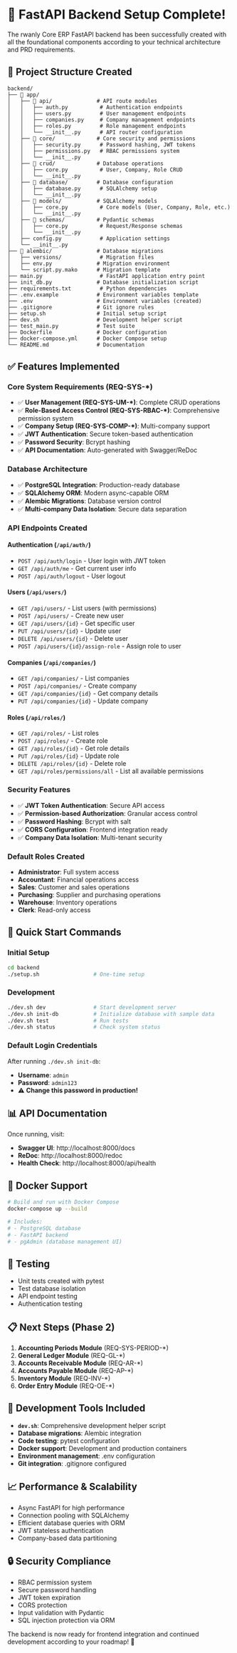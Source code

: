 # 🎉 FastAPI Backend Setup Complete!

The rwanly Core ERP FastAPI backend has been successfully created with all the foundational components according to your technical architecture and PRD requirements.

## 📁 Project Structure Created

```
backend/
├── 📂 app/
│   ├── 📂 api/              # API route modules
│   │   ├── auth.py          # Authentication endpoints
│   │   ├── users.py         # User management endpoints
│   │   ├── companies.py     # Company management endpoints
│   │   ├── roles.py         # Role management endpoints
│   │   └── __init__.py      # API router configuration
│   ├── 📂 core/             # Core security and permissions
│   │   ├── security.py      # Password hashing, JWT tokens
│   │   ├── permissions.py   # RBAC permissions system
│   │   └── __init__.py
│   ├── 📂 crud/             # Database operations
│   │   ├── core.py          # User, Company, Role CRUD
│   │   └── __init__.py
│   ├── 📂 database/         # Database configuration
│   │   ├── database.py      # SQLAlchemy setup
│   │   └── __init__.py
│   ├── 📂 models/           # SQLAlchemy models
│   │   ├── core.py          # Core models (User, Company, Role, etc.)
│   │   └── __init__.py
│   ├── 📂 schemas/          # Pydantic schemas
│   │   ├── core.py          # Request/Response schemas
│   │   └── __init__.py
│   ├── config.py            # Application settings
│   └── __init__.py
├── 📂 alembic/              # Database migrations
│   ├── versions/            # Migration files
│   ├── env.py              # Migration environment
│   └── script.py.mako      # Migration template
├── main.py                  # FastAPI application entry point
├── init_db.py              # Database initialization script
├── requirements.txt         # Python dependencies
├── .env.example            # Environment variables template
├── .env                    # Environment variables (created)
├── .gitignore              # Git ignore rules
├── setup.sh                # Initial setup script
├── dev.sh                  # Development helper script
├── test_main.py            # Test suite
├── Dockerfile              # Docker configuration
├── docker-compose.yml      # Docker Compose setup
└── README.md               # Documentation
```

## ✅ Features Implemented

### Core System Requirements (REQ-SYS-*)
- ✅ **User Management (REQ-SYS-UM-*)**: Complete CRUD operations
- ✅ **Role-Based Access Control (REQ-SYS-RBAC-*)**: Comprehensive permission system
- ✅ **Company Setup (REQ-SYS-COMP-*)**: Multi-company support
- ✅ **JWT Authentication**: Secure token-based authentication
- ✅ **Password Security**: Bcrypt hashing
- ✅ **API Documentation**: Auto-generated with Swagger/ReDoc

### Database Architecture
- ✅ **PostgreSQL Integration**: Production-ready database
- ✅ **SQLAlchemy ORM**: Modern async-capable ORM
- ✅ **Alembic Migrations**: Database version control
- ✅ **Multi-company Data Isolation**: Secure data separation

### API Endpoints Created

#### Authentication (`/api/auth/`)
- `POST /api/auth/login` - User login with JWT token
- `GET /api/auth/me` - Get current user info
- `POST /api/auth/logout` - User logout

#### Users (`/api/users/`)
- `GET /api/users/` - List users (with permissions)
- `POST /api/users/` - Create new user
- `GET /api/users/{id}` - Get specific user
- `PUT /api/users/{id}` - Update user
- `DELETE /api/users/{id}` - Delete user
- `POST /api/users/{id}/assign-role` - Assign role to user

#### Companies (`/api/companies/`)
- `GET /api/companies/` - List companies
- `POST /api/companies/` - Create company
- `GET /api/companies/{id}` - Get company details
- `PUT /api/companies/{id}` - Update company

#### Roles (`/api/roles/`)
- `GET /api/roles/` - List roles
- `POST /api/roles/` - Create role
- `GET /api/roles/{id}` - Get role details
- `PUT /api/roles/{id}` - Update role
- `DELETE /api/roles/{id}` - Delete role
- `GET /api/roles/permissions/all` - List all available permissions

### Security Features
- ✅ **JWT Token Authentication**: Secure API access
- ✅ **Permission-based Authorization**: Granular access control
- ✅ **Password Hashing**: Bcrypt with salt
- ✅ **CORS Configuration**: Frontend integration ready
- ✅ **Company Data Isolation**: Multi-tenant security

### Default Roles Created
- **Administrator**: Full system access
- **Accountant**: Financial operations access
- **Sales**: Customer and sales operations
- **Purchasing**: Supplier and purchasing operations
- **Warehouse**: Inventory operations
- **Clerk**: Read-only access

## 🚀 Quick Start Commands

### Initial Setup
```bash
cd backend
./setup.sh                 # One-time setup
```

### Development
```bash
./dev.sh dev               # Start development server
./dev.sh init-db           # Initialize database with sample data
./dev.sh test              # Run tests
./dev.sh status            # Check system status
```

### Default Login Credentials
After running `./dev.sh init-db`:
- **Username**: `admin`
- **Password**: `admin123`
- ⚠️ **Change this password in production!**

## 📊 API Documentation
Once running, visit:
- **Swagger UI**: http://localhost:8000/docs
- **ReDoc**: http://localhost:8000/redoc
- **Health Check**: http://localhost:8000/api/health

## 🐳 Docker Support
```bash
# Build and run with Docker Compose
docker-compose up --build

# Includes:
# - PostgreSQL database
# - FastAPI backend
# - pgAdmin (database management UI)
```

## 🧪 Testing
- Unit tests created with pytest
- Test database isolation
- API endpoint testing
- Authentication testing

## 📋 Next Steps (Phase 2)

1. **Accounting Periods Module** (REQ-SYS-PERIOD-*)
2. **General Ledger Module** (REQ-GL-*)
3. **Accounts Receivable Module** (REQ-AR-*)
4. **Accounts Payable Module** (REQ-AP-*)
5. **Inventory Module** (REQ-INV-*)
6. **Order Entry Module** (REQ-OE-*)

## 🔧 Development Tools Included

- **`dev.sh`**: Comprehensive development helper script
- **Database migrations**: Alembic integration
- **Code testing**: pytest configuration
- **Docker support**: Development and production containers
- **Environment management**: .env configuration
- **Git integration**: .gitignore configured

## 📈 Performance & Scalability

- Async FastAPI for high performance
- Connection pooling with SQLAlchemy
- Efficient database queries with ORM
- JWT stateless authentication
- Company-based data partitioning

## 🔒 Security Compliance

- RBAC permission system
- Secure password handling
- JWT token expiration
- CORS protection
- Input validation with Pydantic
- SQL injection protection via ORM

The backend is now ready for frontend integration and continued development according to your roadmap! 🎯

